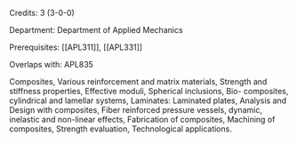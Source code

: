 Credits: 3 (3-0-0)

Department: Department of Applied Mechanics

Prerequisites: [[APL311]], [[APL331]]

Overlaps with: APL835

Composites, Various reinforcement and matrix materials, Strength and stiffness properties, Effective moduli, Spherical inclusions, Bio- composites, cylindrical and lamellar systems, Laminates: Laminated plates, Analysis and Design with composites, Fiber reinforced pressure vessels, dynamic, inelastic and non-linear effects, Fabrication of composites, Machining of composites, Strength evaluation, Technological applications.